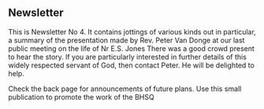 ## Newsletter

This is Newsletter No 4. It contains jottings of various kinds
out in particular, a summary of the presentation made by Rev. Peter
Van Donge at our last public meeting on the life of Nr E.S. Jones
There was a good crowd present to hear the story. lf you are
particularly interested in further details of this widely respected
servant of God, then contact Peter. He will be delighted to help.

Check the back page for announcements of future plans. Use this
small publication to promote the work of the BHSQ